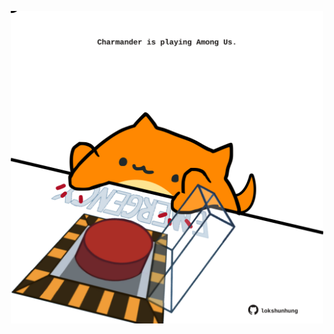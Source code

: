 <!-- built at 08/01/2024, 16:00:38 UTC -->
<p align="center">
  <img width="500" height="500" src="./ReadmeImage.svg">
</p>
